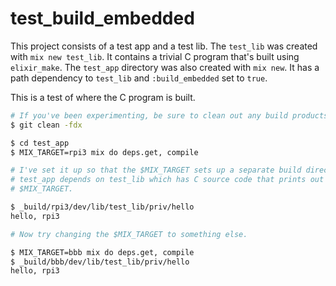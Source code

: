 # test_build_embedded

This project consists of a test app and a test lib. The `test_lib` was created
with `mix new test_lib`. It contains a trivial C program that's built using
`elixir_make`. The `test_app` directory was also created with `mix new`. It has
a path dependency to `test_lib` and `:build_embedded` set to `true`.

This is a test of where the C program is built.

```sh
# If you've been experimenting, be sure to clean out any build products.
$ git clean -fdx

$ cd test_app
$ MIX_TARGET=rpi3 mix do deps.get, compile

# I've set it up so that the $MIX_TARGET sets up a separate build directory.
# test_app depends on test_lib which has C source code that prints out the
# $MIX_TARGET.

$ _build/rpi3/dev/lib/test_lib/priv/hello
hello, rpi3

# Now try changing the $MIX_TARGET to something else.

$ MIX_TARGET=bbb mix do deps.get, compile
$ _build/bbb/dev/lib/test_lib/priv/hello
hello, rpi3
```

